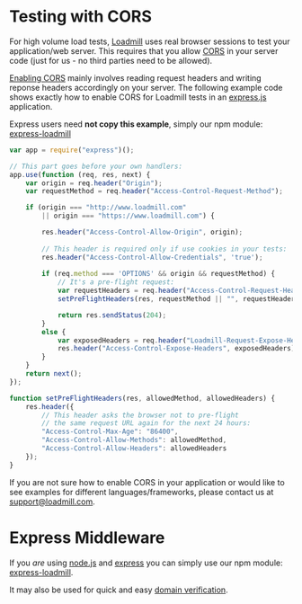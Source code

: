 # Testing with CORS

For high volume load tests, [Loadmill](https://www.loadmill.com) uses real browser sessions to test your application/web server. This requires that you allow [CORS](https://en.wikipedia.org/wiki/Cross-origin_resource_sharing) in your server code \(just for us - no third parties need to be allowed\).

[Enabling CORS](https://enable-cors.org/server.html) mainly involves reading request headers and writing reponse headers accordingly on your server. The following example code shows exactly how to enable CORS for Loadmill tests in an [express.js](http://expressjs.com) application.

Express users need **not copy this example**, simply our npm module: [express-loadmill](https://www.npmjs.com/package/express-loadmill) 

```js
var app = require("express")();

// This part goes before your own handlers:
app.use(function (req, res, next) {
    var origin = req.header("Origin");
    var requestMethod = req.header("Access-Control-Request-Method");

    if (origin === "http://www.loadmill.com"
        || origin === "https://www.loadmill.com") {

        res.header("Access-Control-Allow-Origin", origin);
        
        // This header is required only if use cookies in your tests:
        res.header("Access-Control-Allow-Credentials", 'true');
        
        if (req.method === 'OPTIONS' && origin && requestMethod) {
            // It's a pre-flight request:
            var requestHeaders = req.header("Access-Control-Request-Headers");
            setPreFlightHeaders(res, requestMethod || "", requestHeaders || "");

            return res.sendStatus(204);
        }
        else {
            var exposedHeaders = req.header("Loadmill-Request-Expose-Headers") || "";
            res.header("Access-Control-Expose-Headers", exposedHeaders);
        }
    }
    return next();
});

function setPreFlightHeaders(res, allowedMethod, allowedHeaders) {
    res.header({
        // This header asks the browser not to pre-flight 
        // the same request URL again for the next 24 hours:
        "Access-Control-Max-Age": "86400",
        "Access-Control-Allow-Methods": allowedMethod,
        "Access-Control-Allow-Headers": allowedHeaders
    });
}
```

If you are not sure how to enable CORS in your application or would like to see examples for different languages/frameworks, please contact us at [support@loadmill.com](mailto:support@loadmill.com).

# Express Middleware

If you _are_ using [node.js](https://nodejs.org) and [express](https://expressjs.com) you can simply use our npm module: [express-loadmill](https://www.npmjs.com/package/express-loadmill).

It may also be used for quick and easy [domain verification](domain-verification.html).

